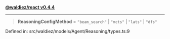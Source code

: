 [**@waldiez/react v0.4.4**](../../README.md)

***

> **ReasoningConfigMethod** = `"beam_search"` \| `"mcts"` \| `"lats"` \| `"dfs"`

Defined in: src/waldiez/models/Agent/Reasoning/types.ts:9
